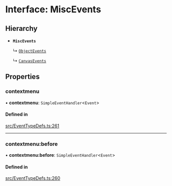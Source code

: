 # Interface: MiscEvents

## Hierarchy

- **`MiscEvents`**

  ↳ [`ObjectEvents`](/apidocs/interfaces/ObjectEvents.md)

  ↳ [`CanvasEvents`](/apidocs/interfaces/CanvasEvents.md)

## Properties

### contextmenu

• **contextmenu**: `SimpleEventHandler`\<`Event`\>

#### Defined in

[src/EventTypeDefs.ts:261](https://github.com/fabricjs/fabric.js/blob/d47d51d01/src/EventTypeDefs.ts#L261)

___

### contextmenu:before

• **contextmenu:before**: `SimpleEventHandler`\<`Event`\>

#### Defined in

[src/EventTypeDefs.ts:260](https://github.com/fabricjs/fabric.js/blob/d47d51d01/src/EventTypeDefs.ts#L260)

